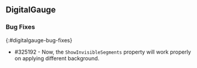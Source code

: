 ## DigitalGauge

### Bug Fixes
{:#digitalgauge-bug-fixes}

* \#325192 - Now, the `ShowInvisibleSegments` property will work properly on applying different background.
